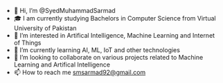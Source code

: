 - 👋 Hi, I’m @SyedMuhammadSarmad
- 🎓 I am currently studying Bachelors in Computer Science from Virtual University of Pakistan
- 👀 I’m interested in Artifical Intelligence, Machine Learning and Internet of Things
- 🌱 I’m currently learning AI, ML, IoT and other technologies
- 🚩 I’m looking to collaborate on various projects related to Machine Learning and Artifical Intelligence
- 📫 How to reach me smsarmad92@gmail.com

<!---
SyedMuhammadSarmad/SyedMuhammadSarmad is a ✨ special ✨ repository because its `README.md` (this file) appears on your GitHub profile.
You can click the Preview link to take a look at your changes.
--->
